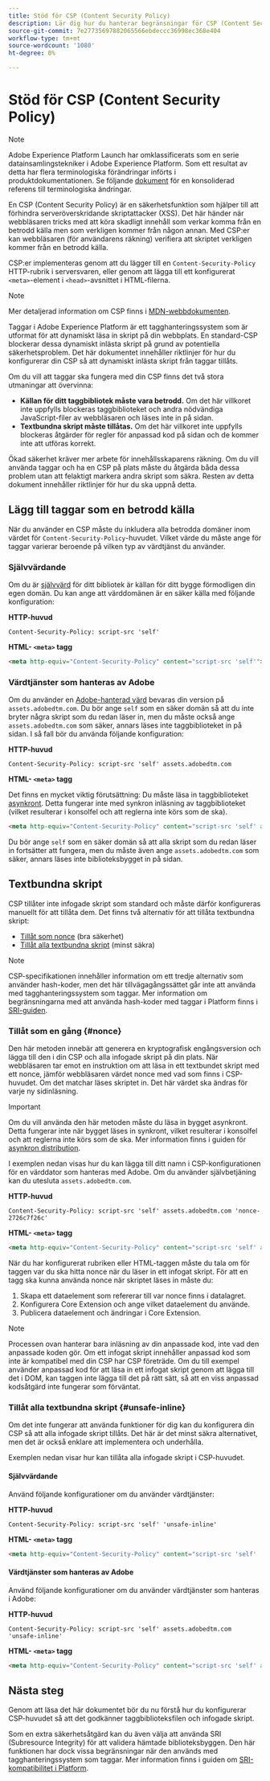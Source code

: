 ```yaml
---
title: Stöd för CSP (Content Security Policy)
description: Lär dig hur du hanterar begränsningar för CSP (Content Security Policy) när du integrerar webbplatsen med taggar i Adobe Experience Platform.
source-git-commit: 7e27735697882065566ebdeccc36998ec368e404
workflow-type: tm+mt
source-wordcount: '1080'
ht-degree: 0%

---
```


# Stöd för CSP (Content Security Policy)

>[!NOTE]
>
>Adobe Experience Platform Launch har omklassificerats som en serie datainsamlingstekniker i Adobe Experience Platform. Som ett resultat av detta har flera terminologiska förändringar införts i produktdokumentationen. Se följande [dokument](../../term-updates.md) för en konsoliderad referens till terminologiska ändringar.

En CSP (Content Security Policy) är en säkerhetsfunktion som hjälper till att förhindra serveröverskridande skriptattacker (XSS). Det här händer när webbläsaren tricks med att köra skadligt innehåll som verkar komma från en betrodd källa men som verkligen kommer från någon annan. Med CSP:er kan webbläsaren (för användarens räkning) verifiera att skriptet verkligen kommer från en betrodd källa.

CSP:er implementeras genom att du lägger till en `Content-Security-Policy` HTTP-rubrik i serversvaren, eller genom att lägga till ett konfigurerat `<meta>`-element i `<head>`-avsnittet i HTML-filerna.

>[!NOTE]
>
> Mer detaljerad information om CSP finns i [MDN-webbdokumenten](https://developer.mozilla.org/en-US/docs/Web/HTTP/CSP).

Taggar i Adobe Experience Platform är ett tagghanteringssystem som är utformat för att dynamiskt läsa in skript på din webbplats. En standard-CSP blockerar dessa dynamiskt inlästa skript på grund av potentiella säkerhetsproblem. Det här dokumentet innehåller riktlinjer för hur du konfigurerar din CSP så att dynamiskt inlästa skript från taggar tillåts.

Om du vill att taggar ska fungera med din CSP finns det två stora utmaningar att övervinna:

* **Källan för ditt taggbibliotek måste vara betrodd.** Om det här villkoret inte uppfylls blockeras taggbiblioteket och andra nödvändiga JavaScript-filer av webbläsaren och läses inte in på sidan.
* **Textbundna skript måste tillåtas.** Om det här villkoret inte uppfylls blockeras åtgärder för regler för anpassad kod på sidan och de kommer inte att utföras korrekt.

Ökad säkerhet kräver mer arbete för innehållsskaparens räkning. Om du vill använda taggar och ha en CSP på plats måste du åtgärda båda dessa problem utan att felaktigt markera andra skript som säkra. Resten av detta dokument innehåller riktlinjer för hur du ska uppnå detta.

## Lägg till taggar som en betrodd källa

När du använder en CSP måste du inkludera alla betrodda domäner inom värdet för `Content-Security-Policy`-huvudet. Vilket värde du måste ange för taggar varierar beroende på vilken typ av värdtjänst du använder.

### Självvärdande

Om du är [självvärd](../publishing/hosts/self-hosting-libraries.md) för ditt bibliotek är källan för ditt bygge förmodligen din egen domän. Du kan ange att värddomänen är en säker källa med följande konfiguration:

**HTTP-huvud**

```http
Content-Security-Policy: script-src 'self'
```

**HTML- `<meta>` tagg**

```html
<meta http-equiv="Content-Security-Policy" content="script-src 'self'">
```

### Värdtjänster som hanteras av Adobe

Om du använder en [Adobe-hanterad värd](../publishing/hosts/managed-by-adobe-host.md) bevaras din version på `assets.adobedtm.com`. Du bör ange `self` som en säker domän så att du inte bryter några skript som du redan läser in, men du måste också ange `assets.adobedtm.com` som säker, annars läses inte taggbiblioteket in på sidan. I så fall bör du använda följande konfiguration:

**HTTP-huvud**

```http
Content-Security-Policy: script-src 'self' assets.adobedtm.com
```

**HTML- `<meta>` tagg**


Det finns en mycket viktig förutsättning: Du måste läsa in taggbiblioteket [asynkront](./asynchronous-deployment.md). Detta fungerar inte med synkron inläsning av taggbiblioteket (vilket resulterar i konsolfel och att reglerna inte körs som de ska).

```html
<meta http-equiv="Content-Security-Policy" content="script-src 'self' assets.adobedtm.com">
```

Du bör ange `self` som en säker domän så att alla skript som du redan läser in fortsätter att fungera, men du måste även ange `assets.adobedtm.com` som säker, annars läses inte biblioteksbygget in på sidan.

## Textbundna skript

CSP tillåter inte infogade skript som standard och måste därför konfigureras manuellt för att tillåta dem. Det finns två alternativ för att tillåta textbundna skript:

* [Tillåt som nonce](#nonce)  (bra säkerhet)
* [Tillåt alla textbundna skript](#unsafe-inline)  (minst säkra)

>[!NOTE]
>
>CSP-specifikationen innehåller information om ett tredje alternativ som använder hash-koder, men det här tillvägagångssättet går inte att använda med tagghanteringssystem som taggar. Mer information om begränsningarna med att använda hash-koder med taggar i Platform finns i [SRI-guiden](./sri.md).

### Tillåt som en gång {#nonce}

Den här metoden innebär att generera en kryptografisk engångsversion och lägga till den i din CSP och alla infogade skript på din plats. När webbläsaren tar emot en instruktion om att läsa in ett textbundet skript med ett nonce, jämför webbläsaren värdet nonce med vad som finns i CSP-huvudet. Om det matchar läses skriptet in. Det här värdet ska ändras för varje ny sidinläsning.

>[!IMPORTANT]
>
>Om du vill använda den här metoden måste du läsa in bygget asynkront. Detta fungerar inte när bygget läses in synkront, vilket resulterar i konsolfel och att reglerna inte körs som de ska. Mer information finns i guiden för [asynkron distribution](./asynchronous-deployment.md).

I exemplen nedan visas hur du kan lägga till ditt namn i CSP-konfigurationen för en värddator som hanteras med Adobe. Om du använder självbetjäning kan du utesluta `assets.adobedtm.com`.

**HTTP-huvud**

```http
Content-Security-Policy: script-src 'self' assets.adobedtm.com 'nonce-2726c7f26c'
```

**HTML- `<meta>` tagg**

```html
<meta http-equiv="Content-Security-Policy" content="script-src 'self' assets.adobedtm.com 'nonce-2726c7f26c'">
```

När du har konfigurerat rubriken eller HTML-taggen måste du tala om för taggen var du ska hitta nonce när du läser in ett infogat skript. För att en tagg ska kunna använda nonce när skriptet läses in måste du:

1. Skapa ett dataelement som refererar till var nonce finns i datalagret.
1. Konfigurera Core Extension och ange vilket dataelement du använde.
1. Publicera dataelement och ändringar i Core Extension.

>[!NOTE]
>
>Processen ovan hanterar bara inläsning av din anpassade kod, inte vad den anpassade koden gör. Om ett infogat skript innehåller anpassad kod som inte är kompatibel med din CSP har CSP företräde. Om du till exempel använder anpassad kod för att läsa in ett infogat skript genom att lägga till det i DOM, kan taggen inte lägga till det på rätt sätt, så att en viss anpassad kodsåtgärd inte fungerar som förväntat.

### Tillåt alla textbundna skript {#unsafe-inline}

Om det inte fungerar att använda funktioner för dig kan du konfigurera din CSP så att alla infogade skript tillåts. Det här är det minst säkra alternativet, men det är också enklare att implementera och underhålla.

Exemplen nedan visar hur kan tillåta alla infogade skript i CSP-huvudet.

#### Självvärdande

Använd följande konfigurationer om du använder värdtjänster:

**HTTP-huvud**

```http
Content-Security-Policy: script-src 'self' 'unsafe-inline'
```

**HTML- `<meta>` tagg**

```html
<meta http-equiv="Content-Security-Policy" content="script-src 'self' 'unsafe-inline'">
```

#### Värdtjänster som hanteras av Adobe

Använd följande konfigurationer om du använder värdtjänster som hanteras i Adobe:

**HTTP-huvud**

```http
Content-Security-Policy: script-src 'self' assets.adobedtm.com 'unsafe-inline'
```

**HTML- `<meta>` tagg**

```html
<meta http-equiv="Content-Security-Policy" content="script-src 'self' assets.adobedtm.com 'unsafe-inline'">
```

## Nästa steg

Genom att läsa det här dokumentet bör du nu förstå hur du konfigurerar CSP-huvudet så att det godkänner taggbiblioteksfilen och infogade skript.

Som en extra säkerhetsåtgärd kan du även välja att använda SRI (Subresource Integrity) för att validera hämtade biblioteksbyggen. Den här funktionen har dock vissa begränsningar när den används med tagghanteringssystem som taggar. Mer information finns i guiden om [SRI-kompatibilitet i Platform](./sri.md).
